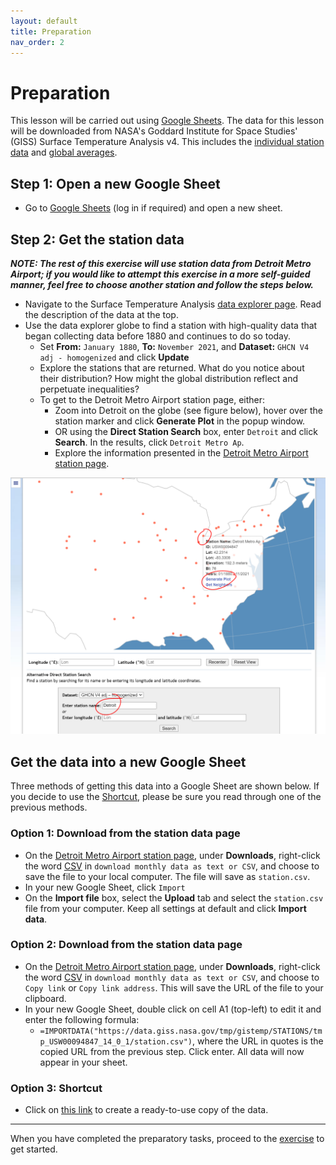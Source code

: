 ```yaml
---
layout: default
title: Preparation
nav_order: 2
---
```


# Preparation
This lesson will be carried out using [Google Sheets](https://sheets.google.com). The data for this lesson will be downloaded from NASA's Goddard Institute for Space Studies' (GISS) Surface Temperature Analysis v4. This includes the [individual station data](https://data.giss.nasa.gov/gistemp/station_data_v4_globe/) and [global averages](https://data.giss.nasa.gov/gistemp/graphs_v4/). 

## Step 1: Open a new Google Sheet
- Go to [Google Sheets](https://sheets.google.com) (log in if required) and open a new sheet.

## Step 2: Get the station data
***NOTE: The rest of this exercise will use station data from Detroit Metro Airport; if you would like to attempt this exercise in a more self-guided manner, feel free to choose another station and follow the steps below.***
- Navigate to the Surface Temperature Analysis [data explorer page](https://data.giss.nasa.gov/gistemp/station_data_v4_globe/). Read the description of the data at the top.
- Use the data explorer globe to find a station with high-quality data that began collecting data before 1880 and continues to do so today.
  - Set **From:** ```January 1880```, **To:** ```November 2021```, and **Dataset:** ```GHCN V4 adj - homogenized``` and click **Update**
  - Explore the stations that are returned. What do you notice about their distribution? How might the global distribution reflect and perpetuate inequalities?
  - To get to the Detroit Metro Airport station page, either: 
    - Zoom into Detroit on the globe (see figure below), hover over the station marker and click **Generate Plot** in the popup window.
	- OR using the **Direct Station Search** box, enter ```Detroit``` and click **Search**. In the results, click ```Detroit Metro Ap```. 
	- Explore the information presented in the [Detroit Metro Airport station page](https://data.giss.nasa.gov/cgi-bin/gistemp/stdata_show_v4.cgi?id=USW00094847&dt=1&ds=14).

![Map and Search box demonstrating how to Find and open the Detroit Metro Airport station page](assets/img/select-detroit.png)

<!--
<img src="assets/img/select-detroit.png"
     alt="Map and Search box demonstrating how to Find and open the Detroit Metro Airport station page"
     style="float: left; margin-right: 10px;" />
--> 

## Get the data into a new Google Sheet
Three methods of getting this data into a Google Sheet are shown below. If you decide to use the [Shortcut](#Option-3:-Shortcut), please be sure you read through one of the previous methods. 

### Option 1: Download from the station data page
- On the [Detroit Metro Airport station page](https://data.giss.nasa.gov/cgi-bin/gistemp/stdata_show_v4.cgi?id=USW00094847&dt=1&ds=14), under **Downloads**, right-click the word [CSV](https://data.giss.nasa.gov/tmp/gistemp/STATIONS/tmp_USW00094847_14_0_1/station.csv) in  ```download monthly data as text or CSV```, and choose to save the file to your local computer. The file will save as ```station.csv```.
- In your new Google Sheet, click ```Import``` 
- On the **Import file** box, select the **Upload** tab and select the ```station.csv``` file from your computer. Keep all settings at default and click **Import data**.

### Option 2: Download from the station data page
- On the [Detroit Metro Airport station page](https://data.giss.nasa.gov/cgi-bin/gistemp/stdata_show_v4.cgi?id=USW00094847&dt=1&ds=14), under **Downloads**, right-click the word [CSV](https://data.giss.nasa.gov/tmp/gistemp/STATIONS/tmp_USW00094847_14_0_1/station.csv) in  ```download monthly data as text or CSV```, and choose to ```Copy link``` or ```Copy link address```. This will save the URL of the file to your clipboard. 
- In your new Google Sheet, double click on cell A1 (top-left) to edit it and enter the following formula: 
  - ```=IMPORTDATA("https://data.giss.nasa.gov/tmp/gistemp/STATIONS/tmp_USW00094847_14_0_1/station.csv")```, where the URL in quotes is the copied URL from the previous step. Click enter. All data will now appear in your sheet. 
  
### Option 3: Shortcut
- Click on [this link](https://docs.google.com/spreadsheets/d/1b7Z9CwsX1Un8SlL-56WK2H5loEShnOg89nwvXbWhmNo/copy) to create a ready-to-use copy of the data. 

---

When you have completed the preparatory tasks, proceed to the [exercise](exercise) to get started. 
